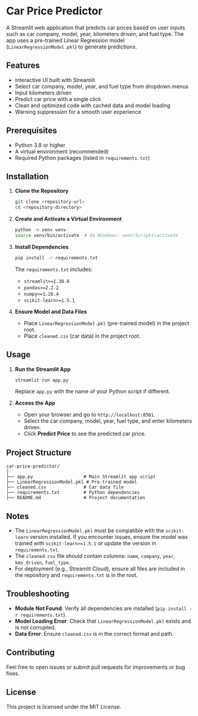 
# Car Price Predictor

A Streamlit web application that predicts car prices based on user inputs such as car company, model, year, kilometers driven, and fuel type. The app uses a pre-trained Linear Regression model (`LinearRegressionModel.pkl`) to generate predictions.

## Features
- Interactive UI built with Streamlit
- Select car company, model, year, and fuel type from dropdown menus
- Input kilometers driven
- Predict car price with a single click
- Clean and optimized code with cached data and model loading
- Warning suppression for a smooth user experience

## Prerequisites
- Python 3.8 or higher
- A virtual environment (recommended)
- Required Python packages (listed in `requirements.txt`)

## Installation

1. **Clone the Repository**
   ```bash
   git clone <repository-url>
   cd <repository-directory>
   ```

2. **Create and Activate a Virtual Environment**
   ```bash
   python -m venv venv
   source venv/bin/activate  # On Windows: venv\Scripts\activate
   ```

3. **Install Dependencies**
   ```bash
   pip install -r requirements.txt
   ```

   The `requirements.txt` includes:
   - `streamlit>=1.38.0`
   - `pandas>=2.2.2`
   - `numpy>=1.26.4`
   - `scikit-learn>=1.5.1`

4. **Ensure Model and Data Files**
   - Place `LinearRegressionModel.pkl` (pre-trained model) in the project root.
   - Place `cleaned.csv` (car data) in the project root.

## Usage

1. **Run the Streamlit App**
   ```bash
   streamlit run app.py
   ```
   Replace `app.py` with the name of your Python script if different.

2. **Access the App**
   - Open your browser and go to `http://localhost:8501`.
   - Select the car company, model, year, fuel type, and enter kilometers driven.
   - Click **Predict Price** to see the predicted car price.

## Project Structure
```
car-price-predictor/
│
├── app.py                   # Main Streamlit app script
├── LinearRegressionModel.pkl # Pre-trained model
├── cleaned.csv              # Car data file
├── requirements.txt         # Python dependencies
├── README.md                # Project documentation
```

## Notes
- The `LinearRegressionModel.pkl` must be compatible with the `scikit-learn` version installed. If you encounter issues, ensure the model was trained with `scikit-learn>=1.5.1` or update the version in `requirements.txt`.
- The `cleaned.csv` file should contain columns: `name`, `company`, `year`, `kms_driven`, `fuel_type`.
- For deployment (e.g., Streamlit Cloud), ensure all files are included in the repository and `requirements.txt` is in the root.

## Troubleshooting
- **Module Not Found**: Verify all dependencies are installed (`pip install -r requirements.txt`).
- **Model Loading Error**: Check that `LinearRegressionModel.pkl` exists and is not corrupted.
- **Data Error**: Ensure `cleaned.csv` is in the correct format and path.

## Contributing
Feel free to open issues or submit pull requests for improvements or bug fixes.

## License
This project is licensed under the MIT License.
```

